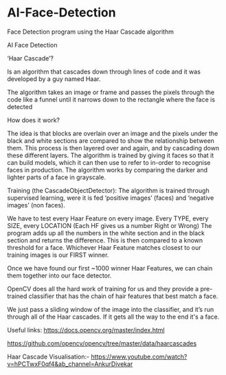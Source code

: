 # AI-Face-Detection
Face Detection program using the Haar Cascade algorithm 

AI Face Detection

‘Haar Cascade’?

Is an algorithm that cascades down through lines of code and it was developed by a guy named Haar.

The algorithm takes an image or frame and passes the pixels through the code like a funnel until it narrows down to the rectangle where the face is detected 

How does it work?


The idea is that blocks are overlain over an image and the pixels under the black and white sections are compared to show the relationship between them. This process is then layered over and again, and by cascading down these different layers. The algorithm is trained by giving it faces so that it can build models, which it can then use to refer to in-order to recognise faces in production. The algorithm works by comparing the darker and lighter parts of a face in grayscale. 


Training (the CascadeObjectDetector):
The algorithm is trained through supervised learning, were it is fed ‘positive images’ (faces) and ‘negative images’ (non faces).

We have to test every Haar Feature on every image.
Every TYPE, every SIZE, every LOCATION (Each HF gives us a number Right or Wrong)
The program adds up all the numbers in the white section and in the black section and returns the difference. This is then compared to a known threshold for a face. 
Whichever Haar Feature matches closest to our training images is our FIRST winner.

Once we have found our first ~1000 winner Haar Features, we can chain them together into our face detector.




OpenCV does all the hard work of training for us and they provide a pre-trained classifier that has the chain of hair features that best match a face.

We just pass a sliding window of the image into the classifier, and it’s run through all of the Haar cascades. If it gets all the way to the end it's a face.

Useful links:
https://docs.opencv.org/master/index.html

https://github.com/opencv/opencv/tree/master/data/haarcascades

Haar Cascade Visualisation:-  https://www.youtube.com/watch?v=hPCTwxF0qf4&ab_channel=AnkurDivekar


